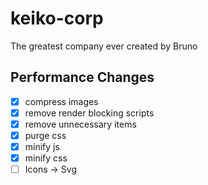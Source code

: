 # keiko-corp

The greatest company ever created by Bruno

## Performance Changes

- [x] compress images
- [x] remove render blocking scripts
- [x] remove unnecessary items
- [x] purge css
- [x] minify js
- [x] minify css
- [ ] Icons -> Svg
